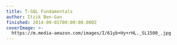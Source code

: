 ```yaml
---
title: T-SQL Fundamentals
author: Itzik Ben-Gan
finished: 2014-09-01T00:00:00.000Z
coverImage: >-
  https://m.media-amazon.com/images/I/61yb+Hy+rHL._SL1500_.jpg
---
```

